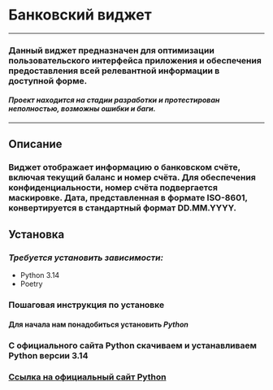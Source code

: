 # Банковский виджет
___
### Данный виджет предназначен для оптимизации пользовательского интерфейса приложения и обеспечения предоставления всей релевантной информации в доступной форме. 
#### _Проект находится на стадии разработки и протестирован неполностью, возможны ошибки и баги._
___
## Описание
### Виджет отображает информацию о банковском счёте, включая текущий баланс и номер счёта. Для обеспечения конфиденциальности, номер счёта подвергается маскировке. Дата, представленная в формате ISO-8601, конвертируется в стандартный формат DD.MM.YYYY.
## Установка
### *Требуется установить зависимости:*
* Python 3.14
*  Poetry
### Пошаговая инструкция по установке
#### Для начала нам понадобиться установить *Python*
### С официального сайта Python скачиваем и устанавливаем Python версии 3.14
### [Ссылка на официальный сайт Python](https://www.python.org/)
